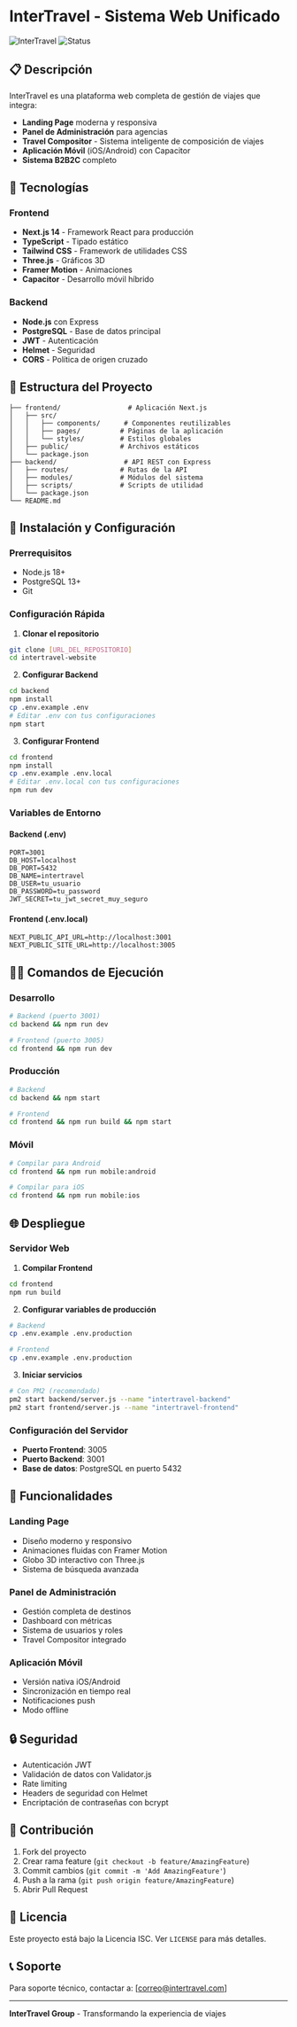 # InterTravel - Sistema Web Unificado

![InterTravel](https://img.shields.io/badge/InterTravel-v3.1.0-blue.svg)
![Status](https://img.shields.io/badge/Status-Production%20Ready-green.svg)

## 📋 Descripción

InterTravel es una plataforma web completa de gestión de viajes que integra:

- **Landing Page** moderna y responsiva
- **Panel de Administración** para agencias
- **Travel Compositor** - Sistema inteligente de composición de viajes
- **Aplicación Móvil** (iOS/Android) con Capacitor
- **Sistema B2B2C** completo

## 🚀 Tecnologías

### Frontend
- **Next.js 14** - Framework React para producción
- **TypeScript** - Tipado estático
- **Tailwind CSS** - Framework de utilidades CSS
- **Three.js** - Gráficos 3D
- **Framer Motion** - Animaciones
- **Capacitor** - Desarrollo móvil híbrido

### Backend
- **Node.js** con Express
- **PostgreSQL** - Base de datos principal
- **JWT** - Autenticación
- **Helmet** - Seguridad
- **CORS** - Política de origen cruzado

## 📁 Estructura del Proyecto

```
├── frontend/                 # Aplicación Next.js
│   ├── src/
│   │   ├── components/      # Componentes reutilizables
│   │   ├── pages/          # Páginas de la aplicación
│   │   └── styles/         # Estilos globales
│   ├── public/             # Archivos estáticos
│   └── package.json
├── backend/                 # API REST con Express
│   ├── routes/             # Rutas de la API
│   ├── modules/            # Módulos del sistema
│   ├── scripts/            # Scripts de utilidad
│   └── package.json
└── README.md
```

## 🔧 Instalación y Configuración

### Prerrequisitos
- Node.js 18+ 
- PostgreSQL 13+
- Git

### Configuración Rápida

1. **Clonar el repositorio**
```bash
git clone [URL_DEL_REPOSITORIO]
cd intertravel-website
```

2. **Configurar Backend**
```bash
cd backend
npm install
cp .env.example .env
# Editar .env con tus configuraciones
npm start
```

3. **Configurar Frontend**
```bash
cd frontend
npm install
cp .env.example .env.local
# Editar .env.local con tus configuraciones
npm run dev
```

### Variables de Entorno

#### Backend (.env)
```env
PORT=3001
DB_HOST=localhost
DB_PORT=5432
DB_NAME=intertravel
DB_USER=tu_usuario
DB_PASSWORD=tu_password
JWT_SECRET=tu_jwt_secret_muy_seguro
```

#### Frontend (.env.local)
```env
NEXT_PUBLIC_API_URL=http://localhost:3001
NEXT_PUBLIC_SITE_URL=http://localhost:3005
```

## 🏃‍♂️ Comandos de Ejecución

### Desarrollo
```bash
# Backend (puerto 3001)
cd backend && npm run dev

# Frontend (puerto 3005)
cd frontend && npm run dev
```

### Producción
```bash
# Backend
cd backend && npm start

# Frontend
cd frontend && npm run build && npm start
```

### Móvil
```bash
# Compilar para Android
cd frontend && npm run mobile:android

# Compilar para iOS
cd frontend && npm run mobile:ios
```

## 🌐 Despliegue

### Servidor Web

1. **Compilar Frontend**
```bash
cd frontend
npm run build
```

2. **Configurar variables de producción**
```bash
# Backend
cp .env.example .env.production

# Frontend
cp .env.example .env.production
```

3. **Iniciar servicios**
```bash
# Con PM2 (recomendado)
pm2 start backend/server.js --name "intertravel-backend"
pm2 start frontend/server.js --name "intertravel-frontend"
```

### Configuración del Servidor

- **Puerto Frontend**: 3005
- **Puerto Backend**: 3001
- **Base de datos**: PostgreSQL en puerto 5432

## 📱 Funcionalidades

### Landing Page
- Diseño moderno y responsivo
- Animaciones fluidas con Framer Motion
- Globo 3D interactivo con Three.js
- Sistema de búsqueda avanzada

### Panel de Administración
- Gestión completa de destinos
- Dashboard con métricas
- Sistema de usuarios y roles
- Travel Compositor integrado

### Aplicación Móvil
- Versión nativa iOS/Android
- Sincronización en tiempo real
- Notificaciones push
- Modo offline

## 🔒 Seguridad

- Autenticación JWT
- Validación de datos con Validator.js
- Rate limiting
- Headers de seguridad con Helmet
- Encriptación de contraseñas con bcrypt

## 🤝 Contribución

1. Fork del proyecto
2. Crear rama feature (`git checkout -b feature/AmazingFeature`)
3. Commit cambios (`git commit -m 'Add AmazingFeature'`)
4. Push a la rama (`git push origin feature/AmazingFeature`)
5. Abrir Pull Request

## 📄 Licencia

Este proyecto está bajo la Licencia ISC. Ver `LICENSE` para más detalles.

## 📞 Soporte

Para soporte técnico, contactar a: [correo@intertravel.com]

---

**InterTravel Group** - Transformando la experiencia de viajes
